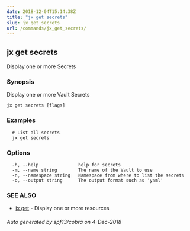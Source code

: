 ```yaml
---
date: 2018-12-04T15:14:38Z
title: "jx get secrets"
slug: jx_get_secrets
url: /commands/jx_get_secrets/
---
```

## jx get secrets

Display one or more Secrets

### Synopsis

Display one or more Vault Secrets

```
jx get secrets [flags]
```

### Examples

```
  # List all secrets
  jx get secrets
```

### Options

```
  -h, --help               help for secrets
  -m, --name string        The name of the Vault to use
  -n, --namespace string   Namespace from where to list the secrets
  -o, --output string      The output format such as 'yaml'
```

### SEE ALSO

* [jx get](/commands/jx_get/)	 - Display one or more resources

###### Auto generated by spf13/cobra on 4-Dec-2018
